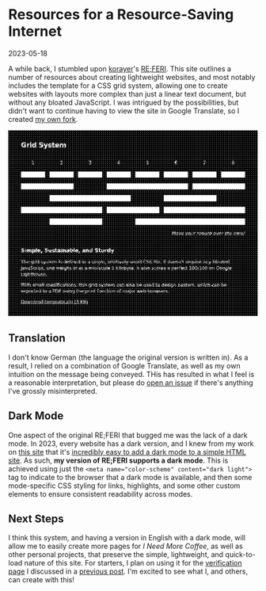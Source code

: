 # Resources for a Resource-Saving Internet

2023-05-18

A while back, I stumbled upon [korayer](https://korayer.de)'s [RE;FERI](https://referi.de). This site outlines a number of resources about creating lightweight websites, and most notably includes the template for a CSS grid system, allowing one to create websites with layouts more complex than just a linear text document, but without any bloated JavaScript. I was intrigued by the possibilities, but didn't want to continue having to view the site in Google Translate, so I created [my own fork](https://github.com/ineedmore-coffee/referi).

![A screenshot of the grid system on the example site of my version of RE;FERI](../public/images/referi-translation/screenshot.png)

## Translation

I don't know German (the language the original version is written in). As a result, I relied on a combination of Google Translate, as well as my own intuition on the message being conveyed. THis has resulted in what I feel is a reasonable interpretation, but please do [open an issue](https://github.com/ineedmore-coffee/referi/issues/new) if there's anything I've grossly misinterpreted.

## Dark Mode

One aspect of the original RE;FERI that bugged me was the lack of a dark mode. In 2023, every website has a dark version, and I knew from my work on [this site](https://github.com/ineedmore-coffee/main/blob/main/header.html) that it's [incredibly easy to add a dark mode to a simple HTML site](https://bt.ht/html-dark-mode). As such, **my version of RE;FERI supports a dark mode**. This is achieved using just the `<meta name="color-scheme" content="dark light">` tag to indicate to the browser that a dark mode is available, and then some mode-specific CSS styling for links, highlights, and some other custom elements to ensure consistent readability across modes.

## Next Steps

I think this system, and having a version in English with a dark mode, will allow me to easily create more pages for *I Need More Coffee*, as well as other personal projects, that preserve the simple, lightweight, and quick-to-load nature of this site. For starters, I plan on using it for the [verification page](https://manuelmoreale.com/my-verified-online-presence) I discussed in a [previous post](https://ineedmore.coffee/some-admin). I'm excited to see what I, and others, can create with this!

